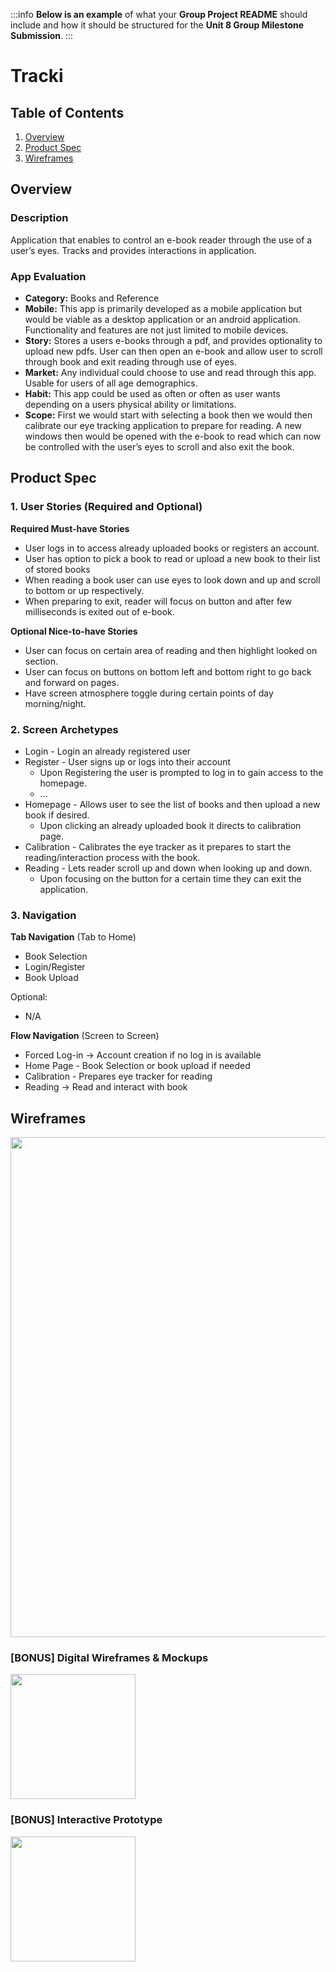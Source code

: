 :::info
**Below is an example** of what your **Group Project README** should include and how it should be structured for the **Unit 8 Group Milestone Submission**.
:::

# Tracki

## Table of Contents
1. [Overview](#Overview)
1. [Product Spec](#Product-Spec)
1. [Wireframes](#Wireframes)

## Overview
### Description
Application that enables to control an e-book reader through the use of a user’s eyes. Tracks and provides interactions in application.

### App Evaluation
- **Category:** Books and Reference
- **Mobile:** This app is primarily developed as a mobile application but would be viable as a desktop application or an android application. Functionality and features are not just limited to mobile devices.
- **Story:** Stores a users e-books through a pdf, and provides optionality to upload new pdfs. User can then open an e-book and allow user to scroll through book and exit reading through use of eyes.
- **Market:**  Any individual could choose to use and read through this app. Usable for users of all age demographics.
- **Habit:** This app could be used as often or often as user wants depending on a users physical ability or limitations.
- **Scope:** First we would start with selecting a book then we would then calibrate our eye tracking application to prepare for reading. A new windows then would be opened with the e-book to read which can now be controlled with the user’s eyes to scroll and also exit the book.

## Product Spec
### 1. User Stories (Required and Optional)

**Required Must-have Stories**

* User logs in to access already uploaded books or registers an account.
* User has option to pick a book to read or upload a new book to their list of stored books
* When reading a book user can use eyes to look down and up and scroll to bottom or up respectively.
* When preparing to exit, reader will focus on button and after few milliseconds is exited out of e-book. 

**Optional Nice-to-have Stories**

* User can focus on certain area of reading and then highlight looked on section.
* User can focus on buttons on bottom left and bottom right  to go back and forward on pages.
* Have screen atmosphere toggle during certain points of day morning/night.

### 2. Screen Archetypes

* Login - Login an already registered user
* Register - User signs up or logs into their account
   * Upon Registering the user is prompted to log in to gain access to the homepage.
   * ...
* Homepage - Allows user to see the list of books and then upload a new book if desired. 
  * Upon clicking an already uploaded book it directs to calibration page.
* Calibration - Calibrates the eye tracker as it prepares to start the reading/interaction process with the book.
* Reading - Lets reader scroll up and down when looking up and down. 
  * Upon focusing on the button for a certain time they can exit the application.


### 3. Navigation

**Tab Navigation** (Tab to Home)

* Book Selection
* Login/Register
* Book Upload

Optional:
* N/A

**Flow Navigation** (Screen to Screen)
* Forced Log-in -> Account creation if no log in is available
* Home Page  - Book Selection or book upload if needed
* Calibration - Prepares eye tracker for reading
* Reading -> Read and interact with book

## Wireframes
<img src="https://i.imgur.com/9CrjH1K.jpg" width=800><br>

### [BONUS] Digital Wireframes & Mockups
<img src="https://i.imgur.com/lYHn37F.jpg" height=200>

### [BONUS] Interactive Prototype
<img src="https://i.imgur.com/AiKfE5g.gif" width=200>
